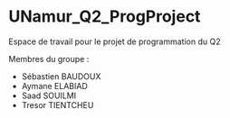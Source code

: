 # UNamur_Q2_ProgProject
Espace de travail pour le projet de programmation du Q2

Membres du groupe :
- Sébastien BAUDOUX
- Aymane ELABIAD
- Saad SOUILMI
- Tresor TIENTCHEU


